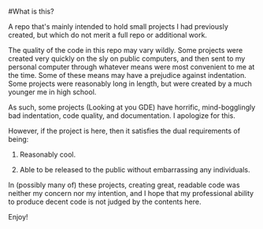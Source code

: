 #What is this?

A repo that's mainly intended to hold small projects I had previously created, but which
do not merit a full repo or additional work.

The quality of the code in this repo may vary wildly. Some projects were created very quickly
on the sly on public computers, and then sent to my personal computer through whatever means
were most convenient to me at the time. Some of these means may have a prejudice against
indentation. Some projects were reasonably long in length,
but were created by a much younger me in high school.

As such, some projects (Looking at you GDE) have
horrific, mind-bogglingly bad indentation, code quality, and documentation. I apologize
for this.

However, if the project is here, then it satisfies the dual requirements of being:

1) Reasonably cool.

2) Able to be released to the public without embarrassing any individuals.

In (possibly many of) these projects, creating great, readable code was neither my concern
nor my intention, and I hope that my professional
ability to produce decent code is not judged by the contents here.

Enjoy!